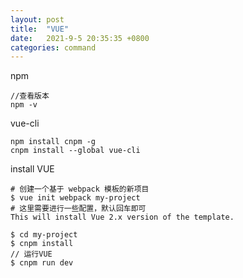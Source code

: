 ```yaml
---
layout: post
title:  "VUE"
date:   2021-9-5 20:35:35 +0800
categories: command
---
```


npm
```
//查看版本
npm -v
```

vue-cli
```
npm install cnpm -g
cnpm install --global vue-cli
```

install VUE
```
# 创建一个基于 webpack 模板的新项目
$ vue init webpack my-project
# 这里需要进行一些配置，默认回车即可
This will install Vue 2.x version of the template.

$ cd my-project
$ cnpm install
// 运行VUE
$ cnpm run dev
```

